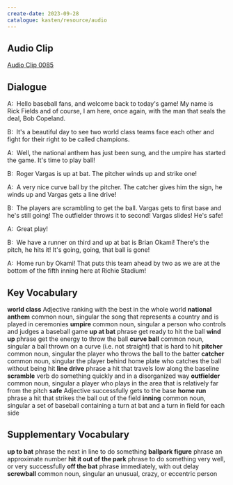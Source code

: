 ```yaml
---
create-date: 2023-09-28
catalogue: kasten/resource/audio
---
```


## Audio Clip
[Audio Clip 0085](https://archive.org/download/englishpod_all/englishpod_0085dg.mp3)

## Dialogue
A:  Hello baseball fans, and welcome back to today's  game! My name is Rick Fields and of course, I am here, once again, with the man that seals the deal, Bob Copeland.

B:  It's a beautiful day to see two world class teams face each other and fight for their right to be called champions.

A:  Well, the national anthem has just been sung, and the umpire has started the game. It's time to play ball!

B:  Roger Vargas is up at bat. The pitcher winds up and   strike one!

A:  A very nice curve ball by the pitcher. The catcher gives him the sign, he winds up and Vargas gets a line drive!

B:  The players are scrambling to get the ball. Vargas gets to first base and he's still going! The outfielder throws it to second! Vargas slides! He's safe!

A:  Great play!

B:  We have a runner on third and up at bat is Brian Okami! There's the pitch, he  hits it! It's going, going, that ball is gone!

A:  Home run by Okami! That puts this team ahead by two as we are at the bottom of the fifth inning here at Richie Stadium!

## Key Vocabulary
**world class**       Adjective               ranking with the best in the whole world
**national anthem**   common noun, singular   the song that represents a country and is played in ceremonies
**umpire**            common noun, singular   a person who controls and judges a baseball game
**up at bat**         phrase                  get ready to hit the ball
**wind up**           phrase                  get the energy to throw the ball
**curve ball**        common noun, singular   a ball thrown on a curve (i.e. not straight) that is hard to hit
**pitcher**           common noun, singular   the player who throws the ball to the batter
**catcher**           common noun, singular   the player behind home plate who catches the ball without being hit
**line drive**        phrase                  a hit that travels low along the baseline
**scramble**          verb                    do something quickly and in a disorganized way
**outfielder**        common noun, singular   a player who plays in the area that is relatively far from the pitch
**safe**              Adjective               successfully gets to the base
**home run**          phrase                  a hit that strikes the ball out of the field
**inning**            common noun, singular   a set of baseball containing a turn at bat and a turn in field for each side

## Supplementary Vocabulary
**up to bat**                phrase                  the next in line to do something
**ballpark figure**          phrase                  an approximate number
**hit it out of the park**   phrase                  to do something very well, or very successfully
**off the bat**              phrase                  immediately, with out delay
**screwball**                common noun, singular   an unusual, crazy, or eccentric person
